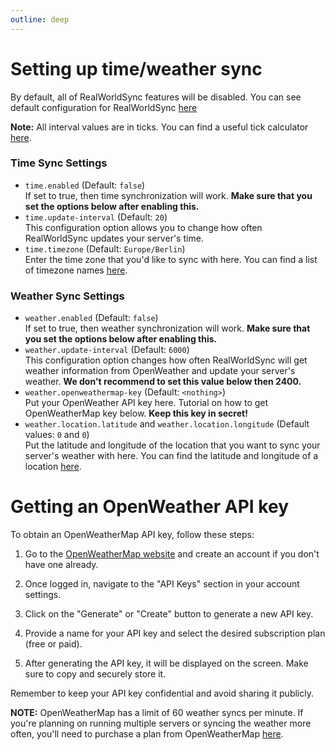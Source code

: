 ```yaml
---
outline: deep
---
```


# Setting up time/weather sync

By default, all of RealWorldSync features will be disabled. You can see default configuration for RealWorldSync [here](/realworldsync/docs/config-files)

**Note:** All interval values are in ticks. You can find a useful tick calculator [here](https://mapmaking.fr/tick/).

### Time Sync Settings

- `time.enabled` (Default: `false`)  
  If set to true, then time synchronization will work. **Make sure that you set the options below after enabling this.**
- `time.update-interval` (Default: `20`)  
  This configuration option allows you to change how often RealWorldSync updates your server's time.
- `time.timezone` (Default: `Europe/Berlin`)  
  Enter the time zone that you'd like to sync with here. You can find a list of timezone names [here](https://en.wikipedia.org/wiki/List_of_tz_database_time_zones#List).

### Weather Sync Settings

- `weather.enabled` (Default: `false`)  
  If set to true, then weather synchronization will work. **Make sure that you set the options below after enabling this.**
- `weather.update-interval` (Default: `6000`)  
  This configuration option changes how often RealWorldSync will get weather information from OpenWeather and update your server's weather. **We don't recommend to set this value below then 2400.**
- `weather.openweathermap-key` (Default: `<nothing>`)  
  Put your OpenWeather API key here. Tutorial on how to get OpenWeatherMap key below. **Keep this key in secret!**
- `weather.location.latitude` and `weather.location.longitude` (Default values: `0` and `0`)  
  Put the latitude and longitude of the location that you want to sync your server's weather with here. You can find the latitude and longitude of a location [here](https://www.latlong.net).

# Getting an OpenWeather API key

To obtain an OpenWeatherMap API key, follow these steps:

1. Go to the [OpenWeatherMap website](https://openweathermap.org) and create an account if you don't have one already.

2. Once logged in, navigate to the "API Keys" section in your account settings.

3. Click on the "Generate" or "Create" button to generate a new API key.

4. Provide a name for your API key and select the desired subscription plan (free or paid).

5. After generating the API key, it will be displayed on the screen. Make sure to copy and securely store it.

Remember to keep your API key confidential and avoid sharing it publicly.

**NOTE:** OpenWeatherMap has a limit of 60 weather syncs per minute. If you're planning on running multiple servers or syncing the weather more often, you'll need to purchase a plan from OpenWeatherMap [here](https://home.openweathermap.org/subscriptions).
